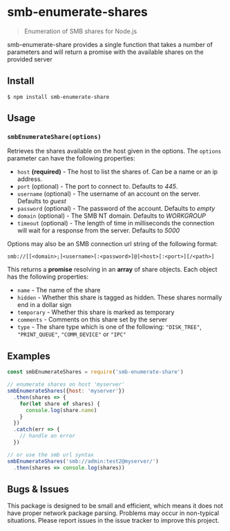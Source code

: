 # smb-enumerate-shares
> Enumeration of SMB shares for Node.js

smb-enumerate-share provides a single function that takes a number of parameters and will return a promise with the available shares on the provided server

## Install
```
$ npm install smb-enumerate-share
```

## Usage
### `smbEnumerateShare(options)`
Retrieves the shares available on the host given in the options. The `options` parameter can have the following properties:

- `host` **(required)** - The host to list the shares of. Can be a name or an ip address.
- `port` (optional) - The port to connect to. Defaults to *445*.
- `username` (optional) - The username of an account on the server. Defaults to *guest*
- `password` (optional) - The password of the account. Defaults to *empty*
- `domain` (optional) - The SMB NT domain. Defaults to *WORKGROUP*
- `timeout` (optional) - The length of time in milliseconds the connection will wait for a response from the server. Defaults to *5000*

Options may also be an SMB connection url string of the following format:

`smb://[[<domain>;]<username>[:<password>]@]<host>[:<port>][/<path>]`

This returns a **promise** resolving in an **array** of share objects. Each object has the following properties:

- `name` - The name of the share
- `hidden` - Whether this share is tagged as hidden. These shares normally end in a dollar sign
- `temporary` - Whether this share is marked as temporary
- `comments` - Comments on this share set by the server
- `type` - The share type which is one of the following: `"DISK_TREE"`, `"PRINT_QUEUE"`, `"COMM_DEVICE"` or `"IPC"`

## Examples
```js
const smbEnumerateShares = require('smb-enumerate-share')

// enumerate shares on host 'myserver'
smbEnumerateShares({host: 'myserver'})
  .then(shares => {
    for(let share of shares) {
      console.log(share.name)
    }
  })
  .catch(err => {
    // handle an error
  })

// or use the smb url syntax
smbEnumerateShares('smb://admin:test2@myserver/')
  .then(shares => console.log(shares))

```

## Bugs & Issues

This package is designed to be small and efficient, which means it does not have proper network package parsing. Problems may occur in non-typical situations. Please report issues in the issue tracker to improve this project.
